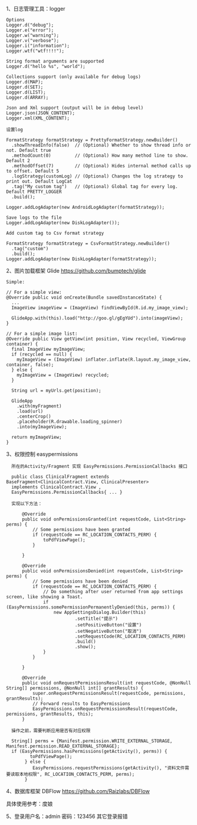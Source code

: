 1、日志管理工具：logger

    Options
    Logger.d("debug");
    Logger.e("error");
    Logger.w("warning");
    Logger.v("verbose");
    Logger.i("information");
    Logger.wtf("wtf!!!!");

    String format arguments are supported
    Logger.d("hello %s", "world");

    Collections support (only available for debug logs)
    Logger.d(MAP);
    Logger.d(SET);
    Logger.d(LIST);
    Logger.d(ARRAY);

    Json and Xml support (output will be in debug level)
    Logger.json(JSON_CONTENT);
    Logger.xml(XML_CONTENT);

    设置log

    FormatStrategy formatStrategy = PrettyFormatStrategy.newBuilder()
      .showThreadInfo(false)  // (Optional) Whether to show thread info or not. Default true
      .methodCount(0)         // (Optional) How many method line to show. Default 2
      .methodOffset(7)        // (Optional) Hides internal method calls up to offset. Default 5
      .logStrategy(customLog) // (Optional) Changes the log strategy to print out. Default LogCat
      .tag("My custom tag")   // (Optional) Global tag for every log. Default PRETTY_LOGGER
      .build();

    Logger.addLogAdapter(new AndroidLogAdapter(formatStrategy));

    Save logs to the file
    Logger.addLogAdapter(new DiskLogAdapter());

    Add custom tag to Csv format strategy

    FormatStrategy formatStrategy = CsvFormatStrategy.newBuilder()
      .tag("custom")
      .build();
    Logger.addLogAdapter(new DiskLogAdapter(formatStrategy));

2、图片加载框架 Glide  https://github.com/bumptech/glide

    Simple:

    // For a simple view:
    @Override public void onCreate(Bundle savedInstanceState) {
      ...
      ImageView imageView = (ImageView) findViewById(R.id.my_image_view);

      GlideApp.with(this).load("http://goo.gl/gEgYUd").into(imageView);
    }

    // For a simple image list:
    @Override public View getView(int position, View recycled, ViewGroup container) {
      final ImageView myImageView;
      if (recycled == null) {
        myImageView = (ImageView) inflater.inflate(R.layout.my_image_view, container, false);
      } else {
        myImageView = (ImageView) recycled;
      }

      String url = myUrls.get(position);

      GlideApp
        .with(myFragment)
        .load(url)
        .centerCrop()
        .placeholder(R.drawable.loading_spinner)
        .into(myImageView);

      return myImageView;
    }

3、权限控制 easypermissions

      所在的Activity/Fragment 实现 EasyPermissions.PermissionCallbacks 接口

      public class ClinicalFragment extends BaseFragment<ClinicalContract.View, ClinicalPresenter>
      implements ClinicalContract.View ,
      EasyPermissions.PermissionCallbacks{ ... }

      实现以下方法：

          @Override
          public void onPermissionsGranted(int requestCode, List<String> perms) {
              // Some permissions have been granted
              if (requestCode == RC_LOCATION_CONTACTS_PERM) {
                  toPdfViewPage();
              }

          }

          @Override
          public void onPermissionsDenied(int requestCode, List<String> perms) {
              // Some permissions have been denied
              if (requestCode == RC_LOCATION_CONTACTS_PERM) {
                  // Do something after user returned from app settings screen, like showing a Toast.
                  if (EasyPermissions.somePermissionPermanentlyDenied(this, perms)) {
                      new AppSettingsDialog.Builder(this)
                              .setTitle("提示")
                              .setPositiveButton("设置")
                              .setNegativeButton("取消")
                              .setRequestCode(RC_LOCATION_CONTACTS_PERM)
                              .build()
                              .show();
                  }
              }

          }

          @Override
          public void onRequestPermissionsResult(int requestCode, @NonNull String[] permissions, @NonNull int[] grantResults) {
              super.onRequestPermissionsResult(requestCode, permissions, grantResults);
              // Forward results to EasyPermissions
              EasyPermissions.onRequestPermissionsResult(requestCode, permissions, grantResults, this);
          }

      操作之前，需要判断应用是否有对应权限

      String[] perms = {Manifest.permission.WRITE_EXTERNAL_STORAGE, Manifest.permission.READ_EXTERNAL_STORAGE};
      if (EasyPermissions.hasPermissions(getActivity(), perms)) {
             toPdfViewPage();
           } else {
              EasyPermissions.requestPermissions(getActivity(), "资料文件需要读取本地权限", RC_LOCATION_CONTACTS_PERM, perms);
           }

4、数据库框架 DBFlow  https://github.com/Raizlabs/DBFlow

   具体使用参考：度娘

5、登录用户名：admin 密码：123456    其它登录报错